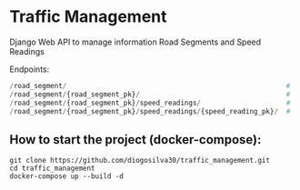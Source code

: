 # Traffic Management

Django Web API to manage information Road Segments and Speed Readings


Endpoints:
```python
/road_segment/                                                      #  GET (List all objects), POST methods.
/road_segment/{road_segment_pk}/                                    #  GET (List single object), PUT/PATCH (update), DELETE methods.
/road_segment/{road_segment_pk}/speed_readings/                     #  GET (List all object), POST methods.
/road_segment/{road_segment_pk}/speed_readings/{speed_reading_pk}/  #  GET (List single object), PUT/PATCH (update), DELETE methods.
```

## How to start the project (docker-compose):
```
git clone https://github.com/diogosilva30/traffic_management.git
cd traffic_management
docker-compose up --build -d
```

